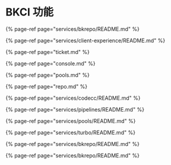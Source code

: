 # **BKCI 功能**

{% page-ref page="services/bkrepo/README.md" %}

{% page-ref page="services/client-experience/README.md" %}

{% page-ref page="ticket.md" %}

{% page-ref page="console.md" %}

{% page-ref page="pools.md" %}

{% page-ref page="repo.md" %}

{% page-ref page="services/codecc/README.md" %}

{% page-ref page="services/pipelines/README.md" %}

{% page-ref page="services/pools/README.md" %}

{% page-ref page="services/turbo/README.md" %}

{% page-ref page="services/bkrepo/README.md" %}

{% page-ref page="services/bkrepo/README.md" %}